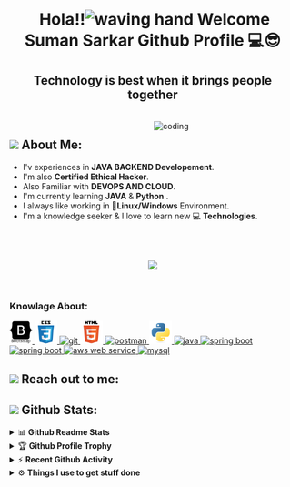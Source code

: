 # <p align="center">️ Hola!!<img src="https://raw.githubusercontent.com/Karthik-Nayak98/Karthik-Nayak98/master/assets/wave.gif" alt="waving hand" width="30px"> Welcome Suman Sarkar Github Profile 💻😎 </p>
<h2 align="center">Technology is best when it brings people together</h2>

</br>
<img align="right" alt="coding" width="250" src="https://media.giphy.com/media/XcXx0WlV7L9cMKhA6G/giphy.gif">

## <img src="https://media.giphy.com/media/WUlplcMpOCEmTGBtBW/giphy.gif" width="40"> **About Me:**

- I'v experiences in **JAVA BACKEND Developement**.
- I'm  also **Certified Ethical Hacker**.
- Also Familiar with **DEVOPS AND CLOUD**.
- I'm currently learning  **JAVA** & **Python** .
- I always like working in 🐧️**Linux/Windows** Environment.
- I'm a knowledge seeker & I love to learn new 💻 **Technologies**.

</br>
</br>
<p align="center">
   <img align="center" src="https://github-readme-streak-stats.herokuapp.com/?user=sumanCEH&theme=radical&hide_border=true"/>
</p>

</br>

<h3 align="left">Knowlage About:</h3>
<p align="left"> 
	<a href="https://getbootstrap.com" target="_blank"> <img src="https://raw.githubusercontent.com/devicons/devicon/master/icons/bootstrap/bootstrap-plain-wordmark.svg" alt="bootstrap" width="40" height="40"/> </a>
	<a href="https://www.w3schools.com/css/" target="_blank"> <img src="https://raw.githubusercontent.com/devicons/devicon/master/icons/css3/css3-original-wordmark.svg" alt="css3" width="40" height="40"/> </a> 
	<a href="https://git-scm.com/" target="_blank"> <img src="https://www.vectorlogo.zone/logos/git-scm/git-scm-icon.svg" alt="git" width="40" height="40"/> </a> 
	<a href="https://www.w3.org/html/" target="_blank"> <img src="https://raw.githubusercontent.com/devicons/devicon/master/icons/html5/html5-original-wordmark.svg" alt="html5" width="40" height="40"/> </a>
	<a href="https://postman.com" target="_blank"> <img src="https://www.vectorlogo.zone/logos/getpostman/getpostman-icon.svg" alt="postman" width="40" height="40"/> </a>
	<a href="https://www.python.org" target="_blank"> <img src="https://raw.githubusercontent.com/devicons/devicon/master/icons/python/python-original.svg" alt="python" width="40" height="40"/> </a>
	<a href="https://docs.oracle.com/en/java/" target="_blank"> <img src="https://www.vectorlogo.zone/logos/java/java-icon.svg" alt="java" width="40" height="40"/> </a>
	<a href="https://spring.io/projects/spring-boot" target="_blank"> <img src="https://www.vectorlogo.zone/logos/springio/springio-icon.svg" alt="spring boot" width="40" height="40"/> </a>
	<a href="https://spring.io/projects/spring-boot" target="_blank"> <img src="https://raw.githubusercontent.com/gilbarbara/logos/master/logos/swagger.svg" alt="spring boot" width="40" height="40"/> </a>
	<a href="https://aws.amazon.com/" target="_blank"> <img src="https://www.vectorlogo.zone/logos/amazon_aws/amazon_aws-ar21.svg" alt="aws web service" width="80" height="40"/> </a>
	<a href="https://www.mysql.com/" target="_blank"> <img src="https://www.vectorlogo.zone/logos/mysql/mysql-ar21.svg" alt="mysql" width="80" height="40"/> </a>
	
	


## <img src="https://media.giphy.com/media/LnQjpWaON8nhr21vNW/giphy.gif" width="40"> **Reach out to me:** ️




## <img src="https://media.giphy.com/media/ZCN6F3FAkwsyOGU2RS/giphy.gif" width="40"> **Github Stats:**

<details>
  <summary>📊 <b>Github Readme Stats</b></summary>
 </br>
 <p align="center">
  <a href="https://github.com/sumanCEH">
   <img width="430" align="center" src="https://github-readme-stats.vercel.app/api?username=sumanCEH&show_icons=true&theme=radical&count_private=true">
  </a>
  <a href="https://github.com/sumanCEH/github-readme-stats">
    <img align="center" src="https://github-readme-stats.anuraghazra1.vercel.app/api/top-langs/?username=sumanCEH&layout=compact&theme=radical&langs_count=6" />
  </a>
 </p>
</details>

<details>
 <summary>🏆 <b>Github Profile Trophy</b></summary>
 </br>
 <p align="center">
  <a href="https://github.com/ryo-ma/github-profile-trophy">
   <img src="https://github-profile-trophy.vercel.app/?username=sumanCEH&column=8&theme=darkhub"/>
  </a>
 </p>
</details>

<details>
 </br>
 <summary>⚡ <b>Recent Github Activity</b></summary> 




</details> 


<details>
  <br />
  <summary>⚙️ <b> Things I use to get stuff done</b></summary>
  	<ul>
  	    <li><b>OS:</b> windows 10</li>
	    <li><b>Laptop: </b>HP i3 (i5)</li>
  	    <li><b>Browser: </b> Chrome Web Browser</li>
	    <li><b>Code Editor:</b> VSCode - The best editor out there.</li>
	    <li><b>To Stay Updated:</b>Linkedin and Twitter.</li>
	    <br />
	</ul>
</details>


